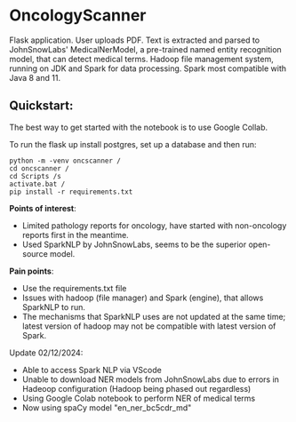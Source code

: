 # OncologyScanner
Flask application. User uploads PDF. Text is extracted and parsed to JohnSnowLabs' MedicalNerModel, a pre-trained named entity recognition model, that can detect medical terms. Hadoop file management system, running on JDK and Spark for data processing. Spark most compatible with Java 8 and 11.

## Quickstart:

The best way to get started with the notebook is to use Google Collab.

To run the flask up install postgres, set up a database and then run:

```shell
python -m -venv oncscanner /
cd oncscanner /
cd Scripts /s
activate.bat /
pip install -r requirements.txt
```

**Points of interest**: 
- Limited pathology reports for oncology, have started with non-oncology reports first in the meantime.
- Used SparkNLP by JohnSnowLabs, seems to be the superior open-source model.

**Pain points**:
- Use the requirements.txt file
- Issues with hadoop (file manager) and Spark (engine), that allows SparkNLP to run.
- The mechanisms that SparkNLP uses are not updated at the same time; latest version of hadoop may not be compatible with latest version of Spark.

Update 02/12/2024:
- Able to access Spark NLP via VScode
- Unable to download NER models from JohnSnowLabs due to errors in Hadeoop configuration (Hadoop being phased out regardless)
- Using Google Colab notebook to perform NER of medical terms
- Now using spaCy model "en_ner_bc5cdr_md"
